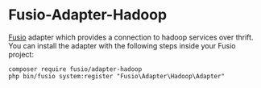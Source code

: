 Fusio-Adapter-Hadoop
=====

[Fusio] adapter which provides a connection to hadoop services over thrift. You
can install the adapter with the following steps inside your Fusio project:

    composer require fusio/adapter-hadoop
    php bin/fusio system:register "Fusio\Adapter\Hadoop\Adapter"

[Fusio]: https://www.fusio-project.org/
